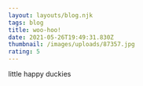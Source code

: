 ```yaml
---
layout: layouts/blog.njk
tags: blog
title: woo-hoo!
date: 2021-05-26T19:49:31.830Z
thumbnail: /images/uploads/87357.jpg
rating: 5
---
```


little happy duckies